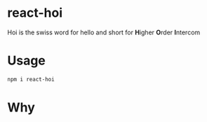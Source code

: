 # react-hoi

Hoi is the swiss word for hello and short for **H**igher **O**rder **I**ntercom

# Usage

```sh
npm i react-hoi
```

# Why

